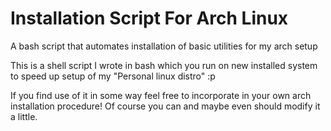 # Installation Script For Arch Linux
A bash script that automates installation of basic utilities for my arch setup

This is a shell script I wrote in bash which you run on new installed system to speed up setup of my "Personal linux distro" :p

If you find use of it in some way feel free to incorporate in your own arch installation procedure! Of course you can and maybe even should modify it a little.
